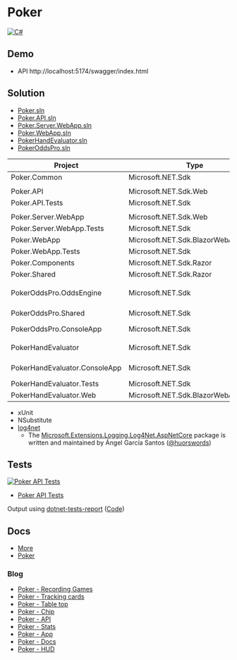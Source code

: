 # Poker

[![C#](https://img.shields.io/badge/c%23-239120.svg?style=for-the-badge&logo=c-sharp&logoColor=white)](https://learn.microsoft.com/en-us/dotnet/csharp/)

<!-- [![Poker API Tests](https://gist.githubusercontent.com/alexhedley/###/raw/poker_api_tests.md_badge.svg "Poker API Tests")](https://gist.github.com/alexhedley/###) -->

## Demo

- API http://localhost:5174/swagger/index.html

## Solution

- [Poker.sln](Poker.sln)
- [Poker.API.sln](Poker.API.sln)
- [Poker.Server.WebApp.sln](Poker.Server.WebApp.sln)
- [Poker.WebApp.sln](Poker.WebApp.sln)
- [PokerHandEvaluator.sln](PokerHandEvaluator.sln)
- [PokerOddsPro.sln](PokerOddsPro.sln)

| Project                       | Type                                | Info                 |
| ----------------------------- | ----------------------------------- | -------------------- |
| Poker.Common                  | Microsoft.NET.Sdk                   | Library              |
|                               |                                     |                      |
| Poker.API                     | Microsoft.NET.Sdk.Web               | API                  |
| Poker.API.Tests               | Microsoft.NET.Sdk                   | xUnit                |
|                               |                                     |                      |
| Poker.Server.WebApp           | Microsoft.NET.Sdk.Web               | Web                  |
| Poker.Server.WebApp.Tests     | Microsoft.NET.Sdk                   |                      |
| Poker.WebApp                  | Microsoft.NET.Sdk.BlazorWebAssembly | Web                  |
| Poker.WebApp.Tests            | Microsoft.NET.Sdk                   |                      |
| Poker.Components              | Microsoft.NET.Sdk.Razor             | Library              |
| Poker.Shared                  | Microsoft.NET.Sdk.Razor             | Library              |
|                               |                                     |                      |
| PokerOddsPro.OddsEngine       | Microsoft.NET.Sdk                   | Library (dyh1213)    |
| PokerOddsPro.Shared           | Microsoft.NET.Sdk                   | Library (dyh1213)    |
| PokerOddsPro.ConsoleApp       | Microsoft.NET.Sdk                   | Console              |
|                               |                                     |                      |
| PokerHandEvaluator            | Microsoft.NET.Sdk                   | Library (danielpaz6) |
| PokerHandEvaluator.ConsoleApp | Microsoft.NET.Sdk                   | Console (danielpaz6) |
| PokerHandEvaluator.Tests      | Microsoft.NET.Sdk                   | xUnit                |
| PokerHandEvaluator.Web        | Microsoft.NET.Sdk.BlazorWebAssembly | WASM                 |

- xUnit
- NSubstitute
- [log4net](https://logging.apache.org/log4net/)
  - The [Microsoft.Extensions.Logging.Log4Net.AspNetCore](https://github.com/huorswords/Microsoft.Extensions.Logging.Log4Net.AspNetCore) package is written and maintained by Ángel García Santos ([@huorswords](https://github.com/huorswords/))

## Tests

[![Poker API Tests](https://gist.githubusercontent.com/alexhedley/e81db3939d78a6f3bf73f657d803d723/raw/poker_api_tests.md_badge.svg "Poker API Tests")](https://gist.github.com/alexhedley/e81db3939d78a6f3bf73f657d803d723)

- [Poker API Tests](https://gist.github.com/alexhedley/e81db3939d78a6f3bf73f657d803d723)

Output using [dotnet-tests-report](https://github.com/marketplace/actions/dotnet-tests-report) ([Code](https://github.com/zyborg/dotnet-tests-report))

## Docs

- [More](docs/README.md)
- [Poker](../../docs/POKER.md)

### Blog

-   [Poker - Recording Games](https://alexhedley.com/blog/posts/recording-poker-games)
-   [Poker - Tracking cards](https://alexhedley.com/blog/posts/poker-tracking-cards)
-   [Poker - Table top](https://alexhedley.com/blog/posts/poker-table-top)
-   [Poker - Chip](https://alexhedley.com/blog/posts/poker-chip)
-   [Poker - API](https://alexhedley.com/blog/posts/poker-api)
-   [Poker - Stats](https://alexhedley.com/blog/posts/poker-stats)
-   [Poker - App](https://alexhedley.com/blog/posts/poker-app)
-   [Poker - Docs](https://alexhedley.com/blog/posts/poker-docs)
-   [Poker - HUD](https://alexhedley.com/blog/posts/poker-hud)
